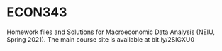 # ECON343
Homework files and Solutions for Macroeconomic Data Analysis (NEIU, Spring 2021). The main course site is available at bit.ly/2SlGXU0 

